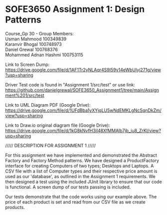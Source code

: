 # SOFE3650 Assignment 1: Design Patterns

Course_Gp 30 - Group Members:<br/>
Usman Mahmood 100349839<br/>
Karanvir Bhogal 100748973<br/>
Daniel Grewal 100768376<br/>
Mohammed Adnan Hashmi 100753115<br/>

Link to Screen Dump:<br/>
https://drive.google.com/file/d/1AF1Tr2yNLAqr4S9I59v14eWbUIyj271g/view?usp=sharing

Driver Test code is found in "Assignment 1/src/test" or use link:<br/>
https://github.com/danielgrewal/SOFE3650_Assignment1/tree/main/Assignment%201/src/test

Link to UML Diagram PDF (Google Drive):<br/>
https://drive.google.com/file/d/1UFdBba1yXYjqLU5wNdEMKLgNcSqnDkZm/view?usp=sharing

Link to Draw.io original diagram file (Google Drive):<br/>
https://drive.google.com/file/d/1kG8kNvfH3iI48XfMMAlb7jb_iu8_ZrKI/view?usp=sharing

///// DESCRIPTION FOR ASSIGNMENT 1 /////

For this assignment we have implemented and demonstrated the Abstract Factory and Factory Method patterns. We have designed a ProductFactory interface for creating Computers of two types; Desktops and Laptops. A CSV file with a list of Computer types and their respective price amount is used as our 'database', as outlined in the Assignment 1 requirements. We then designed a test using the included JUnit library to ensure that our code is functional. A screen dump of our tests passing is included.

Our tests demonstrate that the code works using our example above. The price of each product is set and read from our CSV file as we create products.
